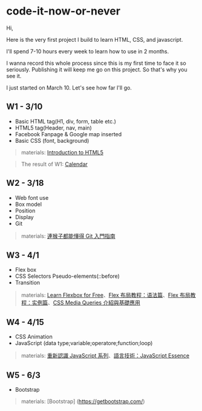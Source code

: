 # code-it-now-or-never

Hi,

Here is the very first project I build to learn HTML, CSS, and javascript.

I'll spend 7-10 hours every week to learn how to use in 2 months.

I wanna record this whole process since this is my first time to face it so seriously. Publishing it will keep me go on this project. So that's why you see it.

I just started on March 10. Let's see how far I'll go.

## W1 - 3/10
- Basic HTML tag(H1, div, form, table etc.)
- HTML5 tag(Header, nav, main)
- Facebook Fanpage & Google map inserted
- Basic CSS (font, background)

>materials: [Introduction to HTML5](https://scrimba.com/g/ghtml)

>The result of W1: [Calendar](https://codepen.io/venetiachou/pen/gerOKo)


## W2 - 3/18
- Web font use
- Box model
- Position
- Display
- Git

>materials: [連猴子都能懂得 Git 入門指南](https://backlog.com/git-tutorial/tw/)



## W3 - 4/1
- Flex box
- CSS Selectors Pseudo-elements(::before)
- Transition

>materials: [Learn Flexbox for Free](https://scrimba.com/g/gflexbox)、[Flex 布局教程：语法篇](http://www.ruanyifeng.com/blog/2015/07/flex-grammar.html)、[Flex 布局教程：实例篇](http://www.ruanyifeng.com/blog/2015/07/flex-examples.html)、[CSS Media Queries 介紹與基礎應用](http://muki.tw/tech/css-media-queries-introduce-basic/)


## W4 - 4/15
- CSS Animation
- JavaScript (data type;variable;operatore;function;loop)

>materials: [重新認識 JavaScript 系列](https://ithelp.ithome.com.tw/users/20065504/ironman/1259)、[語言技術：JavaScript Essence](https://openhome.cc/Gossip/JavaScript/)

## W5 - 6/3
- Bootstrap

>materials: [Bootstrap] (https://getbootstrap.com/)